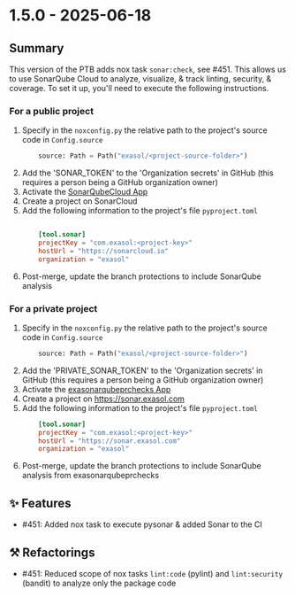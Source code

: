 # 1.5.0 - 2025-06-18

## Summary
This version of the PTB adds nox task `sonar:check`, see #451. This allows us to
use SonarQube Cloud to analyze, visualize, & track linting, security, & coverage. To
set it up, you'll need to execute the following instructions.

### For a public project
1. Specify in the `noxconfig.py` the relative path to the project's source code in `Config.source`
    ```python
        source: Path = Path("exasol/<project-source-folder>")
   ```
2. Add the 'SONAR_TOKEN' to the 'Organization secrets' in GitHub (this requires a person being a GitHub organization owner)
3. Activate the [SonarQubeCloud App](https://github.com/apps/sonarqubecloud)
4. Create a project on SonarCloud
5. Add the following information to the project's file `pyproject.toml`
    ```toml

        [tool.sonar]
        projectKey = "com.exasol:<project-key>"
        hostUrl = "https://sonarcloud.io"
        organization = "exasol"
   ```
6. Post-merge, update the branch protections to include SonarQube analysis

### For a private project
1. Specify in the `noxconfig.py` the relative path to the project's source code in `Config.source`
    ```python
        source: Path = Path("exasol/<project-source-folder>")
   ```
2. Add the 'PRIVATE_SONAR_TOKEN' to the 'Organization secrets' in GitHub (this requires a person being a GitHub organization owner)
3. Activate the [exasonarqubeprchecks App](https://github.com/apps/exasonarqubeprchecks)
4. Create a project on https://sonar.exasol.com
5. Add the following information to the project's file `pyproject.toml`
    ```toml
        [tool.sonar]
        projectKey = "com.exasol:<project-key>"
        hostUrl = "https://sonar.exasol.com"
        organization = "exasol"
   ```
6. Post-merge, update the branch protections to include SonarQube analysis from exasonarqubeprchecks

## ✨ Features
* #451: Added nox task to execute pysonar & added Sonar to the CI

## ⚒️ Refactorings
* #451: Reduced scope of nox tasks `lint:code` (pylint) and `lint:security` (bandit) to analyze only the package code
